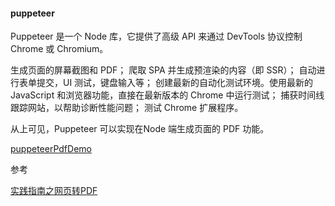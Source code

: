 #### puppeteer

Puppeteer 是一个 Node 库，它提供了高级 API 来通过 DevTools 协议控制 Chrome 或 Chromium。

生成页面的屏幕截图和 PDF；
爬取 SPA 并生成预渲染的内容（即 SSR）；
自动进行表单提交，UI 测试，键盘输入等；
创建最新的自动化测试环境。使用最新的 JavaScript 和浏览器功能，直接在最新版本的 Chrome 中运行测试；
捕获时间线跟踪网站，以帮助诊断性能问题；
测试 Chrome 扩展程序。

从上可见，Puppeteer 可以实现在Node 端生成页面的 PDF 功能。

[puppeteerPdfDemo](https://github.com/hejianfang/puppeteer)

参考

[实践指南之网页转PDF](https://jelly.jd.com/article/604a15ce9c61f9014c2195ed)